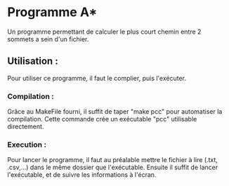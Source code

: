 # __Programme A*__

Un programme permettant de calculer le plus court chemin entre 2 sommets a sein d'un fichier.

## Utilisation :

Pour utiliser ce programme, il faut le complier, puis l'exécuter.

### Compilation : 

Grâce au MakeFile fourni, il suffit de taper "make pcc" pour automatiser la compilation. Cette commande crée un exécutable "pcc" utilisable directement.

### Execution :

Pour lancer le programme, il faut au préalable mettre le fichier à lire (.txt, .csv,...) dans le même dossier que l'exécutable. Ensuite il suffit de lancer l'exécutable, et de suivre les informations à l'écran.
